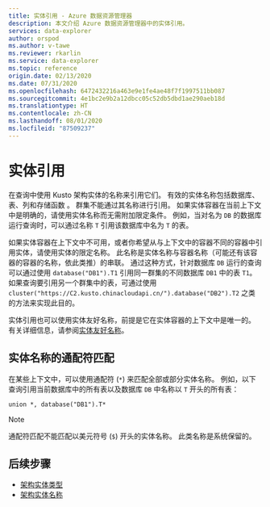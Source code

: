 ```yaml
---
title: 实体引用 - Azure 数据资源管理器
description: 本文介绍 Azure 数据资源管理器中的实体引用。
services: data-explorer
author: orspod
ms.author: v-tawe
ms.reviewer: rkarlin
ms.service: data-explorer
ms.topic: reference
origin.date: 02/13/2020
ms.date: 07/31/2020
ms.openlocfilehash: 6472432216a463e9e1fe4ae48f7f1997511bb087
ms.sourcegitcommit: 4e1bc2e9b2a12dbcc05c52db5dbd1ae290aeb18d
ms.translationtype: HT
ms.contentlocale: zh-CN
ms.lasthandoff: 08/01/2020
ms.locfileid: "87509237"
---
```

# <a name="entity-references"></a>实体引用

在查询中使用 Kusto 架构实体的名称来引用它们。 有效的实体名称包括数据库、表、列和存储函数  。 群集不能通过其名称进行引用。
如果实体容器在当前上下文中是明确的，请使用实体名称而无需附加限定条件。 例如，当对名为 `DB` 的数据库运行查询时，可以通过名称 `T` 引用该数据库中名为 `T` 的表。

如果实体容器在上下文中不可用，或者你希望从与上下文中的容器不同的容器中引用实体，请使用实体的限定名称。
此名称是实体名称与容器名称（可能还有该容器的容器的名称，依此类推）的串联。 通过这种方式，针对数据库 `DB` 运行的查询可以通过使用 `database("DB1").T1` 引用同一群集的不同数据库 `DB1` 中的表 `T1`。 如果查询要引用另一个群集中的表，可通过使用 `cluster("https://C2.kusto.chinacloudapi.cn/").database("DB2").T2` 之类的方法来实现此目的。

实体引用也可以使用实体友好名称，前提是它在实体容器的上下文中是唯一的。 有关详细信息，请参阅[实体友好名称](./entity-names.md#entity-pretty-names)。

## <a name="wildcard-matching-for-entity-names"></a>实体名称的通配符匹配

在某些上下文中，可以使用通配符 (`*`) 来匹配全部或部分实体名称。 例如，以下查询引用当前数据库中的所有表以及数据库 `DB` 中名称以 `T` 开头的所有表：

```kusto
union *, database("DB1").T*
```

> [!NOTE]
> 通配符匹配不能匹配以美元符号 (`$`) 开头的实体名称。
此类名称是系统保留的。

## <a name="next-steps"></a>后续步骤

* [架构实体类型](https://docs.microsoft.com/azure/data-explorer/kusto/query/schema-entities/)
* [架构实体名称](https://docs.microsoft.com/azure/data-explorer/kusto/query/schema-entities/entity-names)
